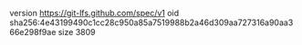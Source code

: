 version https://git-lfs.github.com/spec/v1
oid sha256:4e43199490c1cc28c950a85a7519988b2a46d309aa727316a90aa366e298f9ae
size 3809
